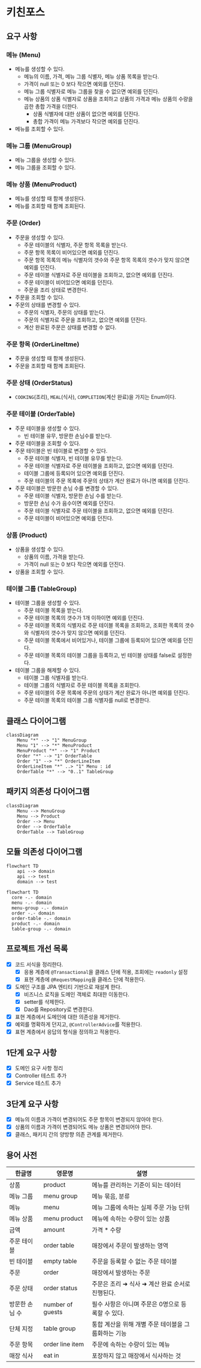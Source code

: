 # 키친포스

## 요구 사항

### 메뉴 (Menu)
- 메뉴를 생성할 수 있다.
  - 메뉴의 이름, 가격, 메뉴 그룹 식별자, 메뉴 상품 목록을 받는다.
  - 가격이 null 또는 0 보다 작으면 예외를 던진다.
  - 메뉴 그룹 식별자로 메뉴 그룹을 찾을 수 없으면 예외를 던진다.
  - 메뉴 상품의 상품 식별자로 상품을 조회하고 상품의 가격과 메뉴 상품의 수량을 곱한 총합 가격을 더한다.
    - 상품 식별자에 대한 상품이 없으면 예외를 던진다.
    - 총합 가격이 메뉴 가격보다 작으면 예외를 던진다.
- 메뉴를 조회할 수 있다.

### 메뉴 그룹 (MenuGroup)

- 메뉴 그룹을 생성할 수 있다.
- 메뉴 그룹을 조회할 수 있다.

### 메뉴 상품 (MenuProduct)

- 메뉴를 생성할 때 함께 생성된다.
- 메뉴를 조회할 때 함께 조회된다.

### 주문 (Order)

- 주문을 생성할 수 있다.
  - 주문 테이블의 식별자, 주문 항목 목록을 받는다.
  - 주문 항목 목록이 비어있으면 예외를 던진다.
  - 주문 항목 목록의 메뉴 식별자의 갯수와 주문 항목 목록의 갯수가 맞지 않으면 예외를 던진다.
  - 주문 테이블 식별자로 주문 테이블을 조회하고, 없으면 예외를 던진다.
  - 주문 테이블이 비어있으면 예외를 던진다.
  - 주문을 조리 상태로 변경한다.
- 주문을 조회할 수 있다.
- 주문의 상태를 변경할 수 있다.
  - 주문의 식별자, 주문의 상태를 받는다.
  - 주문의 식별자로 주문을 조회하고, 없으면 예외를 던진다.
  - 계산 완료된 주문은 상태를 변경할 수 없다.

### 주문 항목 (OrderLineItme)

- 주문을 생성할 때 함께 생성된다.
- 주문을 조회할 때 함께 조회된다.

### 주문 상태 (OrderStatus)

- `COOKING`(조리), `MEAL`(식사), `COMPLETION`(계산 완료)을 가지는 Enum이다.

### 주문 테이블 (OrderTable)

- 주문 테이블을 생성할 수 있다.
  - 빈 테이블 유무, 방문한 손님수를 받는다.
- 주문 테이블을 조회할 수 있다.
- 주문 테이블은 빈 테이블로 변경할 수 있다.
  - 주문 테이블 식별자, 빈 테이블 유무를 받는다.
  - 주문 테이블 식별자로 주문 테이블을 조회하고, 없으면 예외를 던진다.
  - 테이블 그룹에 등록되어 있으면 예외를 던진다.
  - 주문 테이블의 주문 목록에 주문의 상태가 계산 완료가 아니면 예외를 던진다.
- 주문 테이블은 방문한 손님 수를 변경할 수 있다.
  - 주문 테이블 식별자, 방문한 손님 수를 받는다.
  - 방문한 손님 수가 음수이면 예외를 던진다.
  - 주문 테이블 식별자로 주문 테이블을 조회하고, 없으면 예외를 던진다.
  - 주문 테이블이 비어있으면 예외를 던진다.

### 상품 (Product)

- 상품을 생성할 수 있다.
  - 상품의 이름, 가격을 받는다.
  - 가격이 null 또는 0 보다 작으면 예외를 던진다.
- 상품을 조회할 수 있다.

### 테이블 그룹 (TableGroup)

- 테이블 그룹을 생성할 수 있다.
  - 주문 테이블 목록을 받는다.
  - 주문 테이블 목록의 갯수가 1개 이하이면 예외를 던진다.
  - 주문 테이블 목록의 식별자로 주문 테이블 목록을 조회하고, 조회한 목록의 갯수와 식별자의 갯수가 맞지 않으면 예외를 던진다.
  - 주문 테이블 목록에서 비어있거나, 테이블 그룹에 등록되어 있으면 예외를 던진다.
  - 주문 테이블 목록의 테이블 그룹을 등록하고, 빈 테이블 상태를 false로 설정한다.
- 테이블 그룹을 해제할 수 있다.
  - 테이블 그룹 식별자를 받는다.
  - 테이블 그룹의 식별자로 주문 테이블 목록을 조회한다.
  - 주문 테이블의 주문 목록에 주문의 상태가 계산 완료가 아니면 예외를 던진다.
  - 주문 테이블 목록의 테이블 그룹 식별자를 null로 변경한다.

## 클래스 다이어그램

```mermaid
classDiagram
    Menu "*" --> "1" MenuGroup
    Menu "1" --> "*" MenuProduct
    MenuProduct "*" --> "1" Product
    Order "*" --> "1" OrderTable
    Order "1" --> "*" OrderLineItem
    OrderLineItem "*" ..> "1" Menu : id
    OrderTable "*" --> "0..1" TableGroup
```

## 패키지 의존성 다이어그램
```mermaid
classDiagram
    Menu --> MenuGroup
    Menu --> Product
    Order --> Menu
    Order --> OrderTable
    OrderTable --> TableGroup
```

## 모듈 의존성 다이어그램
```mermaid
flowchart TD
    api --> domain
    api --> test
    domain --> test
```

```mermaid
flowchart TD
  core -.- domain
  menu -.- domain
  menu-group -.- domain
  order -.- domain
  order-table -.- domain
  product -.- domain
  table-group -.- domain
```

## 프로젝트 개선 목록

- [X] 코드 서식을 정리한다.
  - [X] 응용 계층에 `@Transactional`을 클래스 단에 적용, 조회에는 `readonly` 설정 
  - [X] 표현 계층에 `@RequestMapping`을 클래스 단에 적용한다.
- [X] 도메인 구조를 JPA 엔티티 기반으로 재설계 한다.
  - [X] 비즈니스 로직을 도메인 객체로 최대한 이동한다.
  - [X] setter를 삭제한다.
  - [X] Dao를 Repository로 변경한다.
- [X] 표현 계층에서 도메인에 대한 의존성을 제거한다.
- [X] 예외를 명확하게 던지고, `@ControllerAdvice`를 적용한다.
- [X] 표현 계층에서 응답의 형식을 정의하고 적용한다.

## 1단계 요구 사항

- [X] 도메인 요구 사항 정리
- [X] Controller 테스트 추가
- [X] Service 테스트 추가

## 3단계 요구 사항
- [X] 메뉴의 이름과 가격이 변경되어도 주문 항목이 변경되지 않아야 한다.
- [X] 상품의 이름과 가격이 변경되어도 메뉴 상품은 변경되어야 한다.
- [X] 클래스, 패키지 간의 양방향 의존 관계를 제거한다.

## 용어 사전

| 한글명 | 영문명 | 설명 |
| --- | --- | --- |
| 상품 | product | 메뉴를 관리하는 기준이 되는 데이터 |
| 메뉴 그룹 | menu group | 메뉴 묶음, 분류 |
| 메뉴 | menu | 메뉴 그룹에 속하는 실제 주문 가능 단위 |
| 메뉴 상품 | menu product | 메뉴에 속하는 수량이 있는 상품 |
| 금액 | amount | 가격 * 수량 |
| 주문 테이블 | order table | 매장에서 주문이 발생하는 영역 |
| 빈 테이블 | empty table | 주문을 등록할 수 없는 주문 테이블 |
| 주문 | order | 매장에서 발생하는 주문 |
| 주문 상태 | order status | 주문은 조리 ➜ 식사 ➜ 계산 완료 순서로 진행된다. |
| 방문한 손님 수 | number of guests | 필수 사항은 아니며 주문은 0명으로 등록할 수 있다. |
| 단체 지정 | table group | 통합 계산을 위해 개별 주문 테이블을 그룹화하는 기능 |
| 주문 항목 | order line item | 주문에 속하는 수량이 있는 메뉴 |
| 매장 식사 | eat in | 포장하지 않고 매장에서 식사하는 것 |
